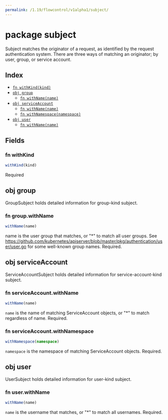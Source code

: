 ```yaml
---
permalink: /1.19/flowcontrol/v1alpha1/subject/
---
```


# package subject

Subject matches the originator of a request, as identified by the request authentication system. There are three ways of matching an originator; by user, group, or service account.

## Index

* [`fn withKind(kind)`](#fn-withkind)
* [`obj group`](#obj-group)
  * [`fn withName(name)`](#fn-groupwithname)
* [`obj serviceAccount`](#obj-serviceaccount)
  * [`fn withName(name)`](#fn-serviceaccountwithname)
  * [`fn withNamespace(namespace)`](#fn-serviceaccountwithnamespace)
* [`obj user`](#obj-user)
  * [`fn withName(name)`](#fn-userwithname)

## Fields

### fn withKind

```ts
withKind(kind)
```

Required

## obj group

GroupSubject holds detailed information for group-kind subject.

### fn group.withName

```ts
withName(name)
```

name is the user group that matches, or "*" to match all user groups. See https://github.com/kubernetes/apiserver/blob/master/pkg/authentication/user/user.go for some well-known group names. Required.

## obj serviceAccount

ServiceAccountSubject holds detailed information for service-account-kind subject.

### fn serviceAccount.withName

```ts
withName(name)
```

`name` is the name of matching ServiceAccount objects, or "*" to match regardless of name. Required.

### fn serviceAccount.withNamespace

```ts
withNamespace(namespace)
```

`namespace` is the namespace of matching ServiceAccount objects. Required.

## obj user

UserSubject holds detailed information for user-kind subject.

### fn user.withName

```ts
withName(name)
```

`name` is the username that matches, or "*" to match all usernames. Required.